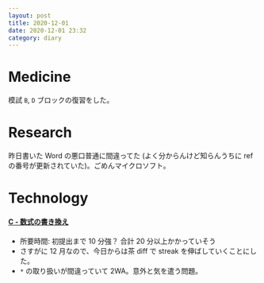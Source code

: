 ```yaml
---
layout: post
title: 2020-12-01
date: 2020-12-01 23:32
category: diary
---
```


# Medicine
模試 `B`, `D` ブロックの復習をした。

# Research
昨日書いた Word の悪口普通に間違ってた (よく分からんけど知らんうちに ref の番号が更新されていた)。ごめんマイクロソフト。

# Technology

#### [C - 数式の書き換え](https://atcoder.jp/contests/abc033/tasks/abc033_c)
- 所要時間: 初提出まで 10 分強？ 合計 20 分以上かかっていそう
- さすがに 12 月なので、今日からは茶 diff で streak を伸ばしていくことにした。
- `*` の取り扱いが間違っていて 2WA。意外と気を遣う問題。